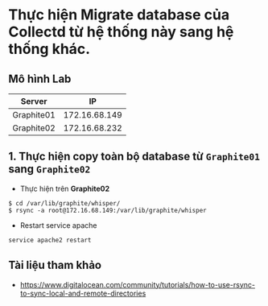 # Thực hiện Migrate database của Collectd từ hệ thống này sang hệ thống khác.

## Mô hình Lab
|Server|IP|
|------|--|
|Graphite01|172.16.68.149|
|Graphite02|172.16.68.232|

## 1. Thực hiện copy toàn bộ database từ `Graphite01` sang `Graphite02`
- Thực hiện trên **Graphite02**

```ssh
$ cd /var/lib/graphite/whisper/
$ rsync -a root@172.16.68.149:/var/lib/graphite/whisper
```
- Restart service apache

```sh
service apache2 restart
```

## Tài liệu tham khảo
- https://www.digitalocean.com/community/tutorials/how-to-use-rsync-to-sync-local-and-remote-directories
